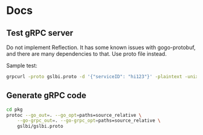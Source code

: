 # Docs

## Test gRPC server


Do not implement Reflection. It has some known issues with gogo-protobuf, and there are many dependencies to that. Use proto file instead.

Sample test:

```bash
grpcurl -proto gslbi.proto -d '{"serviceID": "hi123"}' -plaintext -unix /users/my/gitlab/consul-gslb-driver/socket gslbi.v1.Controller.DeleteGSLB
```


## Generate gRPC code

```bash
cd pkg
protoc --go_out=. --go_opt=paths=source_relative \
    --go-grpc_out=. --go-grpc_opt=paths=source_relative \
    gslbi/gslbi.proto
```
